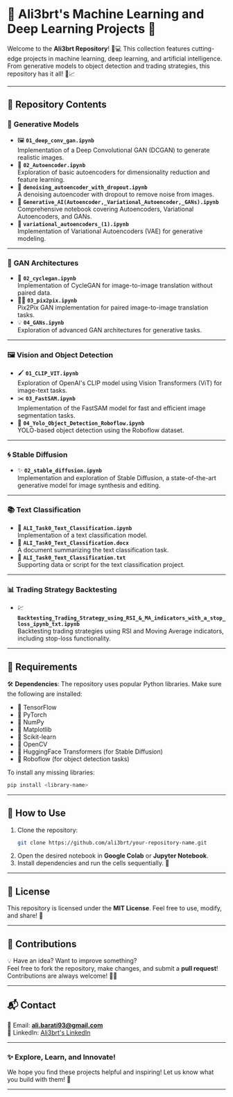 # 🚀 Ali3brt's Machine Learning and Deep Learning Projects 🌟

Welcome to the **Ali3brt Repository**! 🧠💻 This collection features cutting-edge projects in machine learning, deep learning, and artificial intelligence. From generative models to object detection and trading strategies, this repository has it all! 🎨📈

---

## 📂 Repository Contents

### 🎨 **Generative Models**
- 🖼️ **`01_deep_conv_gan.ipynb`**  
  Implementation of a Deep Convolutional GAN (DCGAN) to generate realistic images.
- 🧩 **`02_Autoencoder.ipynb`**  
  Exploration of basic autoencoders for dimensionality reduction and feature learning.
- 🌟 **`denoising_autoencoder_with_dropout.ipynb`**  
  A denoising autoencoder with dropout to remove noise from images.
- 🎨 **`Generative_AI(Autoencoder,_Variational_Autoencoder,_GANs).ipynb`**  
  Comprehensive notebook covering Autoencoders, Variational Autoencoders, and GANs.
- 🔮 **`variational_autoencoders_(1).ipynb`**  
  Implementation of Variational Autoencoders (VAE) for generative modeling.

---

### 🤖 **GAN Architectures**
- 🔄 **`02_cyclegan.ipynb`**  
  Implementation of CycleGAN for image-to-image translation without paired data.
- 🧑‍🎨 **`03_pix2pix.ipynb`**  
  Pix2Pix GAN implementation for paired image-to-image translation tasks.
- 💡 **`04_GANs.ipynb`**  
  Exploration of advanced GAN architectures for generative tasks.

---

### 🖼️ **Vision and Object Detection**
- 🖌️ **`01_CLIP_VIT.ipynb`**  
  Exploration of OpenAI's CLIP model using Vision Transformers (ViT) for image-text tasks.
- ✂️ **`03_FastSAM.ipynb`**  
  Implementation of the FastSAM model for fast and efficient image segmentation tasks.
- 🎯 **`04_Yolo_Object_Detection_Roboflow.ipynb`**  
  YOLO-based object detection using the Roboflow dataset.

---

### 🌀 **Stable Diffusion**
- ✨ **`02_stable_diffusion.ipynb`**  
  Implementation and exploration of Stable Diffusion, a state-of-the-art generative model for image synthesis and editing.

---

### 📚 **Text Classification**
- 📝 **`ALI_Task0_Text_Classification.ipynb`**  
  Implementation of a text classification model.
- 📄 **`ALI_Task0_Text_Classification.docx`**  
  A document summarizing the text classification task.
- 📂 **`ALI_Task0_Text_Classification.txt`**  
  Supporting data or script for the text classification project.

---

### 📊 **Trading Strategy Backtesting**
- 💹 **`Backtesting_Trading_Strategy_using_RSI_&_MA_indicators_with_a_stop_loss_ipynb_txt.ipynb`**  
  Backtesting trading strategies using RSI and Moving Average indicators, including stop-loss functionality.

---

## 🔧 Requirements
🛠️ **Dependencies**: The repository uses popular Python libraries. Make sure the following are installed:
- 🐍 TensorFlow  
- 🐍 PyTorch  
- 🐍 NumPy  
- 🐍 Matplotlib  
- 🐍 Scikit-learn  
- 🐍 OpenCV  
- 🤗 HuggingFace Transformers (for Stable Diffusion)  
- 🦾 Roboflow (for object detection tasks)

To install any missing libraries:
```bash
pip install <library-name>
```

---

## 🚀 How to Use
1. Clone the repository:
   ```bash
   git clone https://github.com/ali3brt/your-repository-name.git
   ```
2. Open the desired notebook in **Google Colab** or **Jupyter Notebook**.  
3. Install dependencies and run the cells sequentially. 🎯

---

## 📄 License
This repository is licensed under the **MIT License**. Feel free to use, modify, and share! 🤝

---

## 🤝 Contributions
💡 Have an idea? Want to improve something?  
Feel free to fork the repository, make changes, and submit a **pull request**! Contributions are always welcome! 💪✨

---

## 📬 Contact
📧 Email: **ali.barati93@gmail.com**  
💼 LinkedIn: [Ali3brt's LinkedIn](https://www.linkedin.com/in/ali-barati-brojeni/)

---

### ✨ **Explore, Learn, and Innovate!**  
We hope you find these projects helpful and inspiring! Let us know what you build with them! 🌟

---
